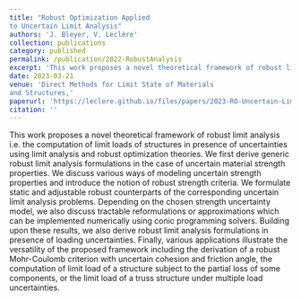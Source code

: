 ```yaml
---
title: "Robust Optimization Applied
to Uncertain Limit Analysis"
authors: 'J. Bleyer, V. Leclère'
collection: publications
category: published
permalink: /publication/2022-RobustAnalysis
excerpt: 'This work proposes a novel theoretical framework of robust limit analysis i.e. the computation of limit loads of structures in presence of uncertainties using limit analysis and robust optimization theories.'
date: 2023-03-21
venue: 'Direct Methods for Limit State of Materials
and Structures,'
paperurl: 'https://leclere.github.io/files/papers/2023-RO-Uncertain-Limit.pdf'
citation: ''
---
```

This work proposes a novel theoretical framework of robust limit analysis i.e. the computation of limit loads of structures in presence of uncertainties using limit analysis and robust optimization theories. We first derive generic robust limit analysis formulations in the case of uncertain material strength properties. We discuss various ways of modeling uncertain strength properties and introduce the notion of robust strength criteria. We formulate static and adjustable robust counterparts of the corresponding uncertain limit analysis problems. Depending on the chosen strength uncertainty model, we also discuss tractable reformulations or approximations which can be implemented numerically using conic programming solvers. Building upon these results, we also derive robust limit analysis formulations in presence of loading uncertainties. Finally, various applications illustrate the versatility of the proposed framework including the derivation of a robust Mohr-Coulomb criterion with uncertain cohesion and friction angle, the computation of limit load of a structure subject to the partial loss of some components, or the limit load of a truss structure under multiple load uncertainties.

